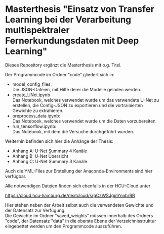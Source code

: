 # Masterthesis "Einsatz von Transfer Learning bei der Verarbeitung multispektraler Fernerkundungsdaten mit Deep Learning"

Dieses Repository ergänzt die Masterthesis mit o.g. Titel.

Der Programmcode im Ordner "code" gliedert sich in:
- model_config_files:\
  Die JSON-Dateien, mit Hilfe derer die Modelle geladen werden.
- create_UNet.ipynb\
  Das Notebook, welches verwendet wurde um das verwendete U-Net zu erstellen, die Config-JSON zu exportieren und die vortrainierten Gewichte zu extrahieren.
- preprocess_data.ipynb:\
  Das Notebook, welches verwendet wurde um die Daten vorzubereiten.
- run_tensorflow.ipynb:\
  Das Notebook, mit dem die Versuche durchgeführt wurden.

Weiterhin befinden sich hier die Anhänge der Thesis:
- Anhang A: U-Net Summary 4 Kanäle
- Anhang B: U-Net Übersicht
- Anhang C: U-Net Summary 3 Kanäle

Auch die YML-Files zur Erstellung der Anaconda-Environments sind hier verfügbar.

Alle notwendigen Dateien finden sich ebenfalls in der HCU-Cloud unter

https://cloud.hcu-hamburg.de/nextcloud/s/gCzWSJgmYnnbrRR

Hier stehen neben der Arbeit selbst auch die verwendeten Gewichte und der Datensatz zur Verfügung.\
Die Gewichte im Ordner "saved_weights" müssen innerhalb des Ordners "code", der Datensatz "data" in die oberste Ebene der Verzeichnisstruktur eingebettet werden um den Programmcode auszuführen.
